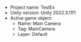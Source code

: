 <!-- UNITY CODE ASSIST INSTRUCTIONS START -->
- Project name: TestEx
- Unity version: Unity 2022.3.11f1
- Active game object:
  - Name: Main Camera
  - Tag: MainCamera
  - Layer: Default
<!-- UNITY CODE ASSIST INSTRUCTIONS END -->